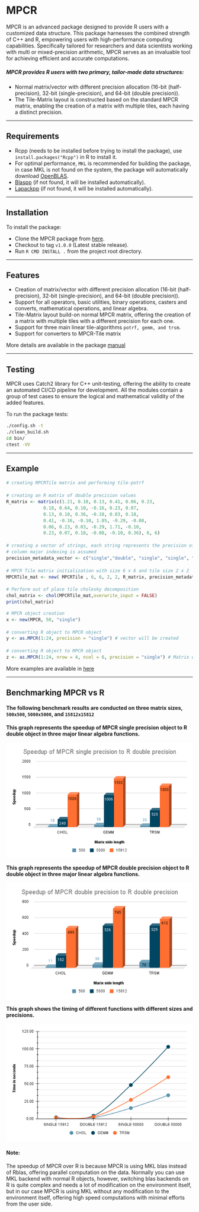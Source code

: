 
# MPCR

MPCR is an advanced package designed to provide R users with a customized data structure.
This package harnesses the combined strength of C++ and R, empowering users with high-performance computing capabilities.
Specifically tailored for researchers and data scientists working with multi or mixed-precision arithmetic,
MPCR serves as an invaluable tool for achieving efficient and accurate computations.

##### MPCR provides R users with two primary, tailor-made data structures:
- Normal matrix/vector with different precision allocation (16-bit (half-precision), 32-bit (single-precision), and 64-bit (double precision)).
- The Tile-Matrix layout is constructed based on the standard MPCR matrix, enabling the creation of a matrix with multiple tiles, each having a distinct precision.
___

## Requirements
- Rcpp (needs to be installed before trying to install the package), use `install.packages("Rcpp")` in R to install it.
- For optimal performance, `MKL` is recommended for building the package,
in case MKL is not found on the system, the package will automatically download [OpenBLAS](https://github.com/OpenMathLib/OpenBLAS).
- [Blaspp](https://github.com/icl-utk-edu/blaspp) (if not found, it will be installed automatically).
- [Lapackpp](https://github.com/icl-utk-edu/lapackpp) (if not found, it will be installed automatically).

___

## Installation
To install the package:
- Clone the MPCR package from [here](https://github.com/stsds/MPCR).
- Checkout to tag `v1.0.0` (Latest stable release).
- Run `R CMD INSTALL .` from the project root directory.
___


## Features
- Creation of matrix/vector with different precision allocation (16-bit (half-precision), 32-bit (single-precision), and 64-bit (double precision)).
- Support for all operators, basic utilities, binary operations, casters and converts, mathematical operations, and linear algebra.
- Tile-Matrix layout build-on normal MPCR matrix, offering the creation of a matrix with multiple tiles with a different precision for each one.
- Support for three main linear tile-algorithms `potrf, gemm, and trsm`.
- Support for converters to MPCR-Tile matrix

More details are available in the package [manual](vignettes/MPCR-manual.pdf)
___


## Testing
MPCR uses Catch2 library for C++ unit-testing, offering the ability to create an automated CI/CD pipeline for development.
All the modules contain a group of test cases to ensure the logical and mathematical validity of the added features.

To run the package tests:

```bash
./config.sh -t
./clean_build.sh
cd bin/
ctest -VV
```
___


## Example
```R
# creating MPCRTile matrix and performing tile-potrf

# creating an R matrix of double precision values
R_matrix <- matrix(c(1.21, 0.18, 0.13, 0.41, 0.06, 0.23,
              0.18, 0.64, 0.10, -0.16, 0.23, 0.07,
              0.13, 0.10, 0.36, -0.10, 0.03, 0.18,
              0.41, -0.16, -0.10, 1.05, -0.29, -0.08,
              0.06, 0.23, 0.03, -0.29, 1.71, -0.10,
              0.23, 0.07, 0.18, -0.08, -0.10, 0.36), 6, 6)

# creating a vector of strings, each string represents the precision of its corresponding tile.
# column major indexing is assumed
precision_metadata_vector <- c("single","double", "single", "single", "double", "double","single" , "single","double")

# MPCR Tile matrix initialization with size 6 x 6 and tile size 2 x 2
MPCRTile_mat <- new( MPCRTile , 6, 6, 2, 2, R_matrix, precision_metadata_vector)

# Perform out of place tile cholesky decomposition
chol_matrix <- chol(MPCRTile_mat,overwrite_input = FALSE)
print(chol_matrix)
```

```R
# MPCR object creation
x <- new(MPCR, 50, "single")

# converting R object to MPCR object
y <- as.MPCR(1:24, precision = "single") # vector will be created

# converting R object to MPCR object
z <- as.MPCR(1:24, nrow = 4, ncol = 6, precision = "single") # Matrix will be created
```

More examples are available in [here](tests/R-tests)
___

## Benchmarking MPCR vs R

#### The following benchmark results are conducted on three matrix sizes, `500x500`, `5000x5000`, and `15812x15812`

**This graph represents the speedup of MPCR single precision object to R double object in three major linear algebra functions.**

![](benchmarks/graphs/speedup_of_MPCR_single_precision_to_R.png)


**This graph represents the speedup of MPCR double precision object to R double object in three major linear algebra functions.**

![](benchmarks/graphs/speedup_of_MPCR_double_precision_to_R_double_precision.png)


**This graph shows the timing of different functions with different sizes and precisions.**

![](benchmarks/graphs/Timings_of_different_functions_using_MPCR_objects.png)


#### Note:
The speedup of MPCR over R is because MPCR is using MKL blas instead of Rblas, offering parallel computation on the data.
Normally you can use MKL backend with normal R objects, however, switching blas backends on R is quite complex and needs a lot of modification on the environment itself,
 but in our case MPCR is using MKL without any modification to the environment itself, offering high speed computations with minimal efforts from the user side.
